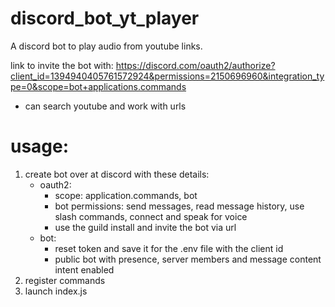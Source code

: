 # discord_bot_yt_player
A discord bot to play audio from youtube links.

link to invite the bot with: https://discord.com/oauth2/authorize?client_id=1394940405761572924&permissions=2150696960&integration_type=0&scope=bot+applications.commands

- can search youtube and work with urls

# usage:
1. create bot over at discord with these details:
    - oauth2: 
        - scope: application.commands, bot
        - bot permissions: send messages, read message history, use slash commands, connect and speak for voice
        - use the guild install and invite the bot via url
    - bot: 
        - reset token and save it for the .env file with the client id
        - public bot with presence, server members and message content intent enabled
2. register commands
3. launch index.js